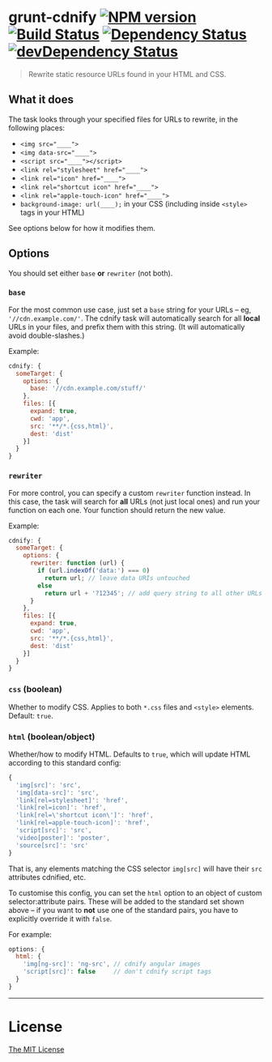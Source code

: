 # grunt-cdnify [![NPM version][npm-image]][npm-url] [![Build Status][travis-image]][travis-url] [![Dependency Status][depstat-image]][depstat-url] [![devDependency Status][devDepstat-image]][devDepstat-url]

> Rewrite static resource URLs found in your HTML and CSS.

## What it does
The task looks through your specified files for URLs to rewrite, in the following places:

* `<img src="____">`
* `<img data-src="____">`
* `<script src="____"></script>`
* `<link rel="stylesheet" href="____">`
* `<link rel="icon" href="____">`
* `<link rel="shortcut icon" href="____">`
* `<link rel="apple-touch-icon" href="____">`
* `background-image: url(____);` in your CSS (including inside `<style>` tags in your HTML)

See options below for how it modifies them.

## Options
You should set either `base` **or** `rewriter` (not both).

### `base`
For the most common use case, just set a `base` string for your URLs – eg, `'//cdn.example.com/'`. The cdnify task will automatically search for all **local** URLs in your files, and prefix them with this string. (It will automatically avoid double-slashes.)

Example:

```js
cdnify: {
  someTarget: {
    options: {
      base: '//cdn.example.com/stuff/'
    },
    files: [{
      expand: true,
      cwd: 'app',
      src: '**/*.{css,html}',
      dest: 'dist'
    }]
  }
}
```

### `rewriter`
For more control, you can specify a custom `rewriter` function instead. In this case, the task will search for **all** URLs (not just local ones) and run your function on each one. Your function should return the new value.

Example:

```js
cdnify: {
  someTarget: {
    options: {
      rewriter: function (url) {
        if (url.indexOf('data:') === 0)
          return url; // leave data URIs untouched
        else
          return url + '?12345'; // add query string to all other URLs
      }
    },
    files: [{
      expand: true,
      cwd: 'app',
      src: '**/*.{css,html}',
      dest: 'dist'
    }]
  }
}
```

### `css` (boolean)
Whether to modify CSS. Applies to both `*.css` files and `<style>` elements. Default: `true`.

### `html` (boolean/object)
Whether/how to modify HTML. Defaults to `true`, which will update HTML according to this standard config:

```js
{
  'img[src]': 'src',
  'img[data-src]': 'src',
  'link[rel=stylesheet]': 'href',
  'link[rel=icon]': 'href',
  'link[rel=\'shortcut icon\']': 'href',
  'link[rel=apple-touch-icon]': 'href',
  'script[src]': 'src',
  'video[poster]': 'poster',
  'source[src]': 'src'
}
```

That is, any elements matching the CSS selector `img[src]` will have their `src` attributes cdnified, etc.

To customise this config, you can set the `html` option to an object of custom selector:attribute pairs. These will be added to the standard set shown above – if you want to **not** use one of the standard pairs, you have to explicitly override it with `false`.

For example:

```js
options: {
  html: {
    'img[ng-src]': 'ng-src', // cdnify angular images
    'script[src]': false     // don't cdnify script tags
  }
}
```


---

# License

[The MIT License](http://opensource.org/licenses/MIT)

<!-- badge URLs -->
[npm-url]: https://npmjs.org/package/grunt-cdnify
[npm-image]: https://img.shields.io/npm/v/grunt-cdnify.svg?style=flat-square

[travis-url]: http://travis-ci.org/callumlocke/grunt-cdnify
[travis-image]: https://img.shields.io/travis/callumlocke/grunt-cdnify.svg?style=flat-square

[depstat-url]: https://david-dm.org/callumlocke/grunt-cdnify
[depstat-image]: https://img.shields.io/david/callumlocke/grunt-cdnify.svg?style=flat-square

[devDepstat-url]: https://david-dm.org/callumlocke/grunt-cdnify
[devDepstat-image]: https://img.shields.io/david/dev/callumlocke/grunt-cdnify.svg?style=flat-square#info=devDependencies

